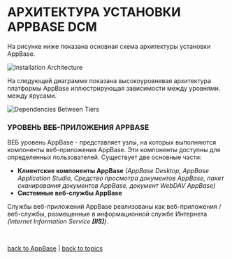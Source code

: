 # АРХИТЕКТУРА УСТАНОВКИ APPBASE DCM

На рисунке ниже показана основная схема архитектуры установки AppBase.

![Installation Architecture](https://github.com/CrappyCodeMaker/ECCENTEX-KNOWLEGE/blob/main/Content/1%20Start%20work/1.2%20AppBase/2.3%20INSTALLATION%20ARCHITECTURE/IMG/InstallationArchitecture.png?raw=true)

На следующей диаграмме показана высокоуровневая архитектура платформы AppBase иллюстрирующая зависимости между уровнями.
между ярусами.

![Dependencies Between Tiers](https://github.com/CrappyCodeMaker/ECCENTEX-KNOWLEGE/blob/main/Content/1%20Start%20work/1.2%20AppBase/2.3%20INSTALLATION%20ARCHITECTURE/IMG/DependenciesBetweenTiers.png?raw=true)

### УРОВЕНЬ ВЕБ-ПРИЛОЖЕНИЯ APPBASE

ВЕБ уровень AppBase - представляет узлы, на которых выполняются компоненты веб-приложения AppBase. Эти компоненты доступны для определенных пользователей.
Существует две основные части:
  * **Клиентские компоненты AppBase** _(AppBase Desktop, AppBase Application Studio, Средство просмотра документов AppBase, пакет сканирования документов AppBase, документ WebDAV AppBase)_
  * **Системные веб-службы AppBase**

Службы веб-приложений AppBase реализованы как веб-приложения / веб-службы, размещенные в информационной службе Интернета _(Internet Information Service **[IIS]**)_.


<br/>

[back to AppBase](https://github.com/CrappyCodeMaker/ECCENTEX-KNOWLEGE/blob/main/Content/1%20Start%20work/1.2%20AppBase/AppBase.md) | [back to topics](https://github.com/CrappyCodeMaker/ECCENTEX-KNOWLEGE/tree/main/Content/0%20Topics/Topics.md)